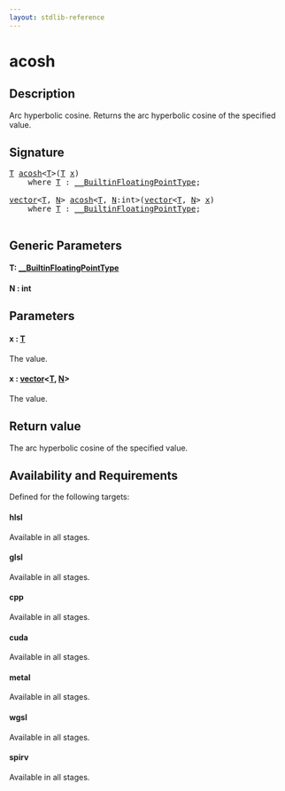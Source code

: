 ```yaml
---
layout: stdlib-reference
---
```


# acosh

## Description

Arc hyperbolic cosine. Returns the arc hyperbolic cosine of the specified value.



## Signature 

<pre>
<a href="acosh#typeparam-T" class="code_type">T</a> <a href="acosh">acosh</a>&lt;<a href="acosh#typeparam-T" class="code_type">T</a>&gt;(<a href="acosh#typeparam-T" class="code_type">T</a> <a href="acosh#decl-x" class="code_param">x</a>)
    <span class='code_keyword'>where</span> <a href="acosh#typeparam-T" class="code_type">T</a> : <a href="../interfaces/0_builtinfloatingpointtype-029hm/index" class="code_type">__BuiltinFloatingPointType</a>;

<a href="../types/vector/index" class="code_type">vector</a>&lt;<a href="acosh#typeparam-T" class="code_type">T</a>, <a href="acosh#decl-N" class="code_var">N</a>&gt; <a href="acosh">acosh</a>&lt;<a href="acosh#typeparam-T" class="code_type">T</a>, <a href="acosh#decl-N" class="code_var">N</a>:<span class="code_keyword">int</span>&gt;(<a href="../types/vector/index" class="code_type">vector</a>&lt;<a href="acosh#typeparam-T" class="code_type">T</a>, <a href="acosh#decl-N" class="code_var">N</a>&gt; <a href="acosh#decl-x" class="code_param">x</a>)
    <span class='code_keyword'>where</span> <a href="acosh#typeparam-T" class="code_type">T</a> : <a href="../interfaces/0_builtinfloatingpointtype-029hm/index" class="code_type">__BuiltinFloatingPointType</a>;

</pre>

## Generic Parameters

####  <a id="typeparam-T"></a>T: [\_\_BuiltinFloatingPointType](../interfaces/0_builtinfloatingpointtype-029hm/index)
####  <a id="decl-N"></a>N  : int

## Parameters

####  <a id="decl-x"></a>x  : [T](acosh#typeparam-T)
The value.

####  <a id="decl-x"></a>x  : [vector](../types/vector/index)\<[T](../types/vector/index#typeparam-T), [N](../types/vector/index#decl-N)\>
The value.


## Return value
The arc hyperbolic cosine of the specified value.


## Availability and Requirements

Defined for the following targets:

#### hlsl
Available in all stages.

#### glsl
Available in all stages.

#### cpp
Available in all stages.

#### cuda
Available in all stages.

#### metal
Available in all stages.

#### wgsl
Available in all stages.

#### spirv
Available in all stages.



